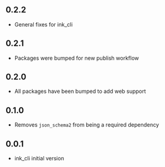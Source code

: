 ## 0.2.2
- General fixes for ink_cli

## 0.2.1
- Packages were bumped for new publish workflow

## 0.2.0
- All packages have been bumped to add web support

## 0.1.0
- Removes `json_schema2` from being a required dependency

## 0.0.1
- ink_cli initial version
